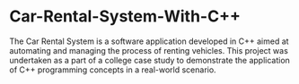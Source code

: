 # Car-Rental-System-With-C++
The Car Rental System is a software application developed in C++ aimed at automating and managing the process of renting vehicles. This project was undertaken as a part of a college case study to demonstrate the application of C++ programming concepts in a real-world scenario.
